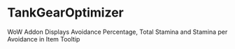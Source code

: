 # TankGearOptimizer
WoW Addon
Displays Avoidance Percentage, Total Stamina and Stamina per Avoidance in Item Tooltip
